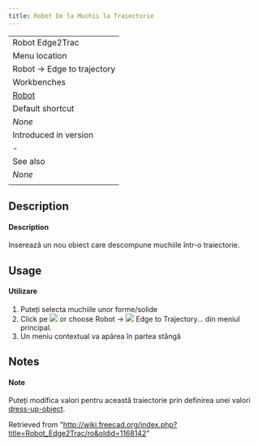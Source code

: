 ```yaml
---
title: Robot De la Muchii la Traiectorie
---
```

|  |
| --- |
| Robot Edge2Trac |
| Menu location |
| Robot → Edge to trajectory |
| Workbenches |
| [Robot](/Robot_Workbench "Robot Workbench") |
| Default shortcut |
| *None* |
| Introduced in version |
| - |
| See also |
| *None* |
|  |

## Description

#### Description

Inserează un nou obiect care descompune muchiile într-o traiectorie.

## Usage

#### Utilizare

1. Puteți selecta muchiile unor forme/solide
2. Click pe ![](/images/Robot_Edge2Trac.png) or choose  Robot → ![](/images/Robot_Edge2Trac.png) Edge to Trajectory... din meniul principal.
3. Un meniu contextual va apărea în partea stângă

## Notes

#### Note

Puteți modifica valori pentru această traiectorie prin definirea unei valori  [dress-up-object](/Robot_TrajectoryDressUp "Robot TrajectoryDressUp").

Retrieved from "<http://wiki.freecad.org/index.php?title=Robot_Edge2Trac/ro&oldid=1168142>"